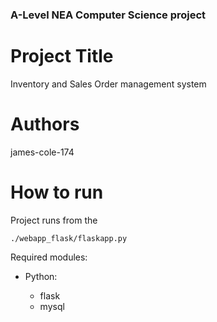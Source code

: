 ### A-Level NEA Computer Science project

# Project Title
Inventory and Sales Order management system

# Authors
james-cole-174

# How to run
Project runs from the
```
./webapp_flask/flaskapp.py
```
Required modules:

  - Python:
  
    - flask
    - mysql
